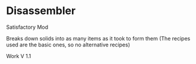 # Disassembler
Satisfactory Mod

Breaks down solids into as many items as it took to form them
(The recipes used are the basic ones, so no alternative recipes)

Work V 1.1
